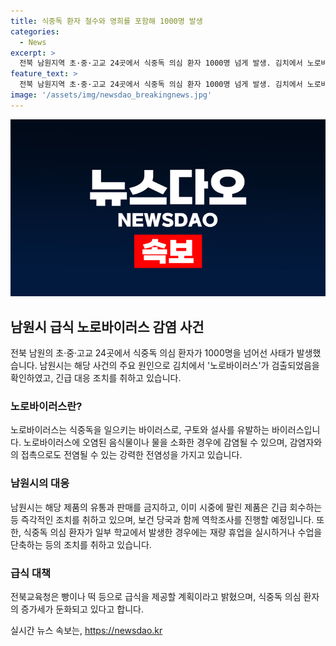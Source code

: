 ```yaml
---
title: 식중독 환자 철수와 영희를 포함해 1000명 발생
categories:
  - News
excerpt: >
  전북 남원지역 초·중·고교 24곳에서 식중독 의심 환자 1000명 넘게 발생. 김치에서 노로바이러스 검출로 인해 유통과 판매 금지 및 회수 진행. 노로바이러스는 구토와 설사를 유발하며 전염성 높음. 재난안전대책본부 가동 중이며 의심 환자 증가세 둔화된 것으로 보임. 800여 명 사라진 증상 소강 의미 있음.
feature_text: >
  전북 남원지역 초·중·고교 24곳에서 식중독 의심 환자 1000명 넘게 발생. 김치에서 노로바이러스 검출로 인해 유통과 판매 금지 및 회수 진행. 노로바이러스는 구토와 설사를 유발하며 전염성 높음. 재난안전대책본부 가동 중이며 의심 환자 증가세 둔화된 것으로 보임. 800여 명 사라진 증상 소강 의미 있음.
image: '/assets/img/newsdao_breakingnews.jpg'
---
```


<p><img src="/assets/img/newsdao_breakingnews.jpg" alt="implanttips 속보" /></p>

<h2 data-ke-size="size26">남원시 급식 노로바이러스 감염 사건</h2>

<p data-ke-size="size16">전북 남원의 초·중·고교 24곳에서 식중독 의심 환자가 1000명을 넘어선 사태가 발생했습니다. 남원시는 해당 사건의 주요 원인으로 김치에서 '노로바이러스'가 검출되었음을 확인하였고, 긴급 대응 조치를 취하고 있습니다.</p>

<h3><b>노로바이러스란?</b></h3>

<p data-ke-size="size16">노로바이러스는 식중독을 일으키는 바이러스로, 구토와 설사를 유발하는 바이러스입니다. 노로바이러스에 오염된 음식물이나 물을 소화한 경우에 감염될 수 있으며, 감염자와의 접촉으로도 전염될 수 있는 강력한 전염성을 가지고 있습니다.</p>

<h3><b>남원시의 대응</b></h3>

<p data-ke-size="size16">남원시는 해당 제품의 유통과 판매를 금지하고, 이미 시중에 팔린 제품은 긴급 회수하는 등 즉각적인 조치를 취하고 있으며, 보건 당국과 함께 역학조사를 진행할 예정입니다. 또한, 식중독 의심 환자가 일부 학교에서 발생한 경우에는 재량 휴업을 실시하거나 수업을 단축하는 등의 조치를 취하고 있습니다.</p>

<h3><b>급식 대책</b></h3>

<p data-ke-size="size16">전북교육청은 빵이나 떡 등으로 급식을 제공할 계획이라고 밝혔으며, 식중독 의심 환자의 증가세가 둔화되고 있다고 합니다.</p>
실시간 뉴스 속보는, <a href="https://newsdao.kr" rel="dofollow">https://newsdao.kr</a>


